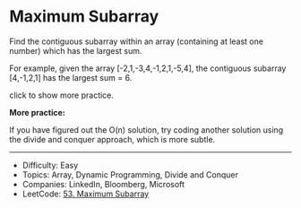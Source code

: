 # Maximum Subarray

Find the contiguous subarray within an array (containing at least one number) which has the largest sum.

For example, given the array [-2,1,-3,4,-1,2,1,-5,4],
the contiguous subarray [4,-1,2,1] has the largest sum = 6.

click to show more practice.

**More practice:**

If you have figured out the O(n) solution, try coding another solution using the divide and conquer approach, which is more subtle.

---

* Difficulty: Easy
* Topics: Array, Dynamic Programming, Divide and Conquer
* Companies: LinkedIn, Bloomberg, Microsoft
* LeetCode: [53. Maximum Subarray](https://leetcode.com/problems/maximum-subarray/description/)
